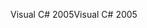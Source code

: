 <span data-ttu-id="69b9b-101">Visual C# 2005</span><span class="sxs-lookup"><span data-stu-id="69b9b-101">Visual C# 2005</span></span>